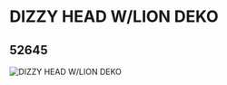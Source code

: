 # DIZZY HEAD W/LION DEKO
## 52645
![DIZZY HEAD W/LION DEKO](https://lc-www-live-s.legocdn.com/media/bricks/5/2/4261177.jpg)